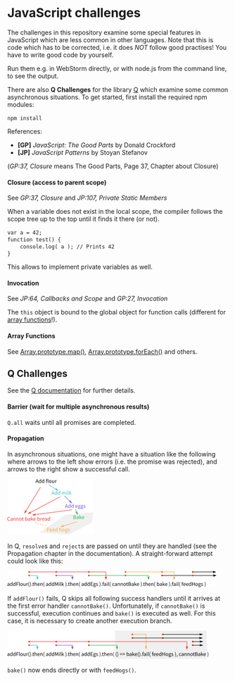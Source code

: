 # JavaScript challenges

The challenges in this repository examine some special features in JavaScript which are
less common in other languages. Note that this is code which has to be corrected, i.e. it 
does *NOT* follow good practises! You have to write good code by yourself. 

Run them e.g. in WebStorm directly, or with node.js from the command line, to see the output.

There are also **Q Challenges** for the library [Q](https://www.npmjs.com/package/q) which examine
some common asynchronous situations. To get started, first install the required npm modules:

    npm install

References:

* **[GP]** *JavaScript: The Good Parts* by Donald Crockford
* **[JP]** *JavaScript Patterns* by Stoyan Stefanov

(*GP:37, Closure* means The Good Parts, Page 37, Chapter about Closure)

#### Closure (access to parent scope)

See *GP:37, Closure* and *JP:107, Private Static Members*

When a variable does not exist in the local scope, the compiler follows the scope tree
up to the top until it finds it there (or not).

    var a = 42;
    function test() {
        console.log( a ); // Prints 42
    }

This allows to implement private variables as well.

#### Invocation

See *JP:64, Callbacks and Scope* and *GP:27, Invocation*

The `this` object is bound to the global object for function calls (different for 
[array functions](https://developer.mozilla.org/en-US/docs/Web/JavaScript/Reference/Functions/Arrow_functions)!).

#### Array Functions

See [Array.prototype.map()](https://developer.mozilla.org/en-US/docs/Web/JavaScript/Reference/Global_Objects/Array/map),
[Array.prototype.forEach()](https://developer.mozilla.org/en-US/docs/Web/JavaScript/Reference/Global_Objects/Array/forEach)
and others.


## Q Challenges

See the [Q documentation](https://github.com/kriskowal/q) for further details.

#### Barrier (wait for multiple asynchronous results)

`Q.all` waits until all promises are completed.

#### Propagation

In asynchronous situations, one might have a situation like the following where arrows to the left show errors (i.e.
the promise was rejected), and arrows to the right show a successful call.

![Tree](q-challenges/img/then-tree.png)

In Q, `resolve`s and `reject`s are passed on until they are handled (see the Propagation chapter in the documentation).
A straight-forward attempt could look like this:

![Propagation, not correct yet](q-challenges/img/propagate-v1.png)

If `addFlour()` fails, Q skips all following success handlers until it arrives at the first error handler `cannotBake()`.
Unfortunately, if `cannotBake()` is successful, execution continues and `bake()` is executed as well. For this case,
it is necessary to create another execution branch.

![Propagation, corrected](q-challenges/img/propagate-v2.png)

`bake()` now ends directly or with `feedHogs()`.
